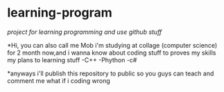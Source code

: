 # learning-program
*project for learning programming and use github stuff*

*Hi, you can also call me Mob
  i'm studying at collage (computer science) for 2 month now,and i wanna know about coding stuff to proves my skills
my plans to learning stuff
  -C++
  -Phython
  -c#
  
*anyways i'll publish this repository to public so you guys can teach and comment me what if i coding wrong

